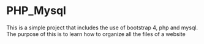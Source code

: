 # PHP_Mysql
This is a simple project that includes the use of bootstrap 4, php and mysql. The purpose of this is to learn how to organize all the files of a website
